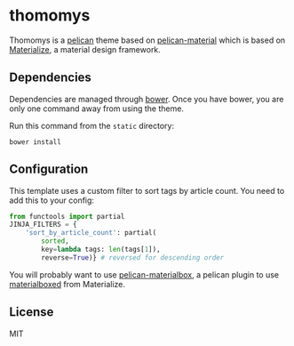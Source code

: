 # thomomys

Thomomys is a [pelican](http://blog.getpelican.com/) theme based on
[pelican-material](https://github.com/greizgh/pelican-material) which is based
on [Materialize](http://materializecss.com/), a material design framework.

## Dependencies

Dependencies are managed through [bower](http://bower.io/).
Once you have bower, you are only one command away from using the theme.

Run this command from the `static` directory:

    bower install

## Configuration

This template uses a custom filter to sort tags by article count. You need to add this to your config:

```python
from functools import partial
JINJA_FILTERS = {
    'sort_by_article_count': partial(
        sorted,
        key=lambda tags: len(tags[1]),
        reverse=True)} # reversed for descending order
```

You will probably want to use
[pelican-materialbox](https://github.com/greizgh/pelican-materialbox),
a pelican plugin to use
[materialboxed](http://materializecss.com/media.html#materialbox) from
Materialize.

## License

MIT
